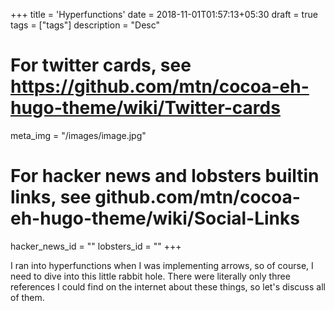 +++
title = 'Hyperfunctions'
date = 2018-11-01T01:57:13+05:30
draft = true
tags = ["tags"]
description = "Desc"

# For twitter cards, see https://github.com/mtn/cocoa-eh-hugo-theme/wiki/Twitter-cards
meta_img = "/images/image.jpg"

# For hacker news and lobsters builtin links, see github.com/mtn/cocoa-eh-hugo-theme/wiki/Social-Links
hacker_news_id = ""
lobsters_id = ""
+++

I ran into hyperfunctions when I was implementing arrows, so of course, I
need to dive into this little rabbit hole. There were literally only three
references I could find on the internet about these things, so let's
discuss all of them.
